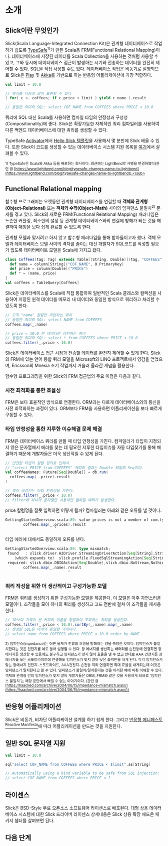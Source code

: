 # 소개

## Slick이란 무엇인가
Slick(Scala Language-Integrated Connection Kit)은 관계형 데이터베이스로 작업하기 쉽도록 [TypeSafe](http://www.typesafe.com/)<sup>1)</sup>가 만든 Scala용 FRM(Functional Relational Mapping)이다. 데이터베이스에 저장된 데이터를 Scala Collection을 사용하는 것처럼 사용할 수 있고, 그와 동시에 데이터베이스 접근이 발생하는 시기와 전송하는 데이터를 완전히 제어할 수 있다. SQL을 직접 사용할 수도 있다. 데이터베이스 작업은 비동기로 실행되므로 Slick은 [Play](https://playframework.com/) 및 [Akka](http://akka.io/)를 기반으로 하는 반응형 어플리케이션에 가장 적합하다.

```Scala
val limit = 10.0

// 쿼리를 다음과 같이 표현할 수 있다
( for( c <- coffees; if c.price < limit ) yield c.name ).result

// 동일한 의미의 SQL: select COF_NAME from COFFEES where PRICE < 10.0
```

쿼리에 SQL 대신 Scala를 사용하면 컴파일 타임의 안정성과 구성성(Compositionality)에 좋다. Slick은 확장가능한 자체적인 쿼리 컴파일러를 사용하여 다른 백엔드 데이터베이스에 대한 쿼리를 생성할 수 있다.

TypeSafe [Activator](https://typesafe.com/activator)에서 [Hello Slick 템플릿](https://typesafe.com/activator/template/hello-slick-3.1)을 사용해서 몇 분만에 Slick 배울 수 있다. 또한 Slick이 코드를 생성할 수 있는 데이터베이스 시스템 지원 목록을 [여기](http://slick.lightbend.com/doc/3.1.1/supported-databases.html)에서 살펴볼 수 있다.

<sub>1) TypeSafe은 Scala와 Akka 등을 배포하는 회사이다. 최근에는 LightBend로 사명을 변경하였다(관련 글 [https://www.lightbend.com/blog/typesafe-changes-name-to-lightbend](https://www.lightbend.com/blog/typesafe-changes-name-to-lightbend)).</sub>

## Functional Relational mapping
함수형 프로그래머는 오랫동안 관계형 데이터베이스를 연결할 때 **객체와 관계형(Object-Relational)** 또는 **객체와 수학(Object-Math)** 사이의 임피던스 불일치<sup>2)</sup> 문제를 겪고 있다. Slick의 새로운 FRM(Functional Relational Mapping) 패러다임은 느슨한 커플링, 최소한의 설정 등 관계형 데이터베이스와의 연결에 방해가 되는 것을 해결하여 매핑을 보다 쉽게 완료할 수 있도록 한다.

관계형 모델과 맞서려고 하지 않고 함수형 패러다임을 통해 받아들이고자 했다. 객체 모델과 데이터베이스 모델 사이의 격차를 줄이는 대신 개발자가 SQL코드를 작성할 필요가 없도록 데이터베이트 모델을 Scala에 가지고 왔다.

```Scala
class Coffees(tag: Tag) extends Table[(String, Double)](tag, "COFFEES") {
  def name = column[String]("COF_NAME", O.PrimaryKey)
  def price = column[Double]("PRICE")
  def * = (name, price)
}
val coffees = TableQuery[Coffees]
```

Slick은 데이터베이스를 Scala에 직접 통합하여 일반적인 Scala 클래스와 컬렉션을 사용하여 저장된 원격 데이터를 메모리 내 데이터와 동일한 방식으로 쿼리하고 처리할 수 있도록 한다.

```Scala
// 오직 "name" 칼럼만 리턴하는 쿼리
// 동일한 의미의 SQL: select NAME from COFFEES
coffees.map(_.name)

// price < 10.0 한 데이터만 리턴하는 쿼리
// 동일한 의미의 SQL: select * from COFFEES where PRICE < 10.0
coffees.filter(_.price < 10.0)
```

Slick은 데이터베이스 접근 시점과 전송할 데이터를 완전히 제어할 수 있게 한다. Slick의 FRM에 있는 언어 통합 쿼리 모델을 Microsoft의 LINQ 프로젝트에서 영감을 얻었으며, Ericsson의 Mnesia 초기 작업까지 거슬러 올라간 개념을 활용한다.

함수형 프로그래밍을 위한 Slick의 FRM 접근법의 주요 이점은 다음과 같다.

### 사전 최적화를 통한 효율성

FRM은 보다 효율적인 방식으로 연결한다. ORM과는 다르게 데이터베이스와의 통신을 사전 최적화하는 과정이 있다. ORM보다 FRM을 사용하면 어플리케이션을 보다 빠르게 구동할 수 있다.

### 타입 안정성을 통한 지루한 이슈해결 문제 해결

FRM은 데이터베이스 쿼리를 만들 때 타입 안정성을 가진다. 컴파일러가 타입이 지정되지 않은 문자열에서 에러를 찾는 데 필요한 지루한 타입이슈를 자동 타입찾기를 통해 해결하기 때문에 개발자들은 더욱 생산적일 수 있게 된다.

```Scala
// 안전한 타입의 칼럼 정의로 인해서
// "select PRICE from COFFEES" 쿼리의 결과는 Double 타입의 Seq이다.
val coffeeNames: Future[Seq[Double]] = db.run(
  coffees.map(_.price).result
)

// 쿼리 생성기는 타입 안정성을 가진다.
coffees.filter(_.price < 10.0)
// filter에 하나의 문자열만 사용하면 컴파일 에러가 발생한다.
```

price 칼럼명을 잘못 입력하면 어떻게 될까? 컴파일러는 아래와 같은 오류를 낼 것이다.

```Scala
GettingStartedOverview.scala:89: value prices is not a member of com.typesafe.slick.docs.GettingStartedOverview.Coffees
        coffees.map(_.prices).result
                      ^
```

타입 에러에 대해서도 동일하게 오류를 낸다.

```Scala
GettingStartedOverview.scala:89: type mismatch;
 found   : slick.driver.H2Driver.StreamingDriverAction[Seq[String],String,slick.dbio.Effect.Read]
    (which expands to)  slick.profile.FixedSqlStreamingAction[Seq[String],String,slick.dbio.Effect.Read]
 required: slick.dbio.DBIOAction[Seq[Double],slick.dbio.NoStream,Nothing]
        coffees.map(_.name).result
                            ^
```

### 쿼리 작성을 위한 더 생산적이고 구성가능한 모델

FRM은 쿼리를 생성하기 위한 구성가능한 모델을 제공한다. 이 모델은 아주 자연스러운 모델이다. 조각들을 모아 하나의 쿼리를 생성하고 코드 전반에 걸쳐 이 조각들을 재사용한다.

```Scala
// 10보다 가격이 싼 커피의 이름을 정렬하여 조회하는 쿼리를 생성한다.
coffees.filter(_.price < 10.0).sortBy(_.name).map(_.name)
// 생성된 SQL은 아래와 동일한 의미이다.
// select name from COFFEES where PRICE < 10.0 order by NAME
```

<sub>2) 임피던스(impedance)는 어떤 물체가 전류의 흐름을 방해하는 양을 측정한 것이다. 임피던스가 불일치한다는 것은 건전지를 예로 들어 설명할 수 있다. 광 에너지를 생산하는 배터리를 손전등에 연결하면 광에너지를 생산할 수 있음에도 불구하고 임피던스가 맞지 않아 효율을 낼 수 없고 반대로 AAA 건전지를 광 에너지를 쏘는 스포트라이트에 연결해도 임피던스가 맞지 않아 낮은 출력만을 내게 된다. 각각 임피던스가 맞는 광에너지 건전지-스포트라이트, AAA건전지-손전등 끼리 연결하면 최대 효율을 내게되는데 이것은 임피던스가 일치한다고 볼 수 있다. 임피던스가 불일치/일치한다는 것을 이러한 예에 비춰 이해할 수 있다. 객체와 관계형 간의 임피던스가 맞지 않아 개발자들은 ORM, FRM와 같은 것을 사용하게 되므로 '임피던스 불일치'는 해당 문단에서 빠질 수 없는 이야기이다. (관련 글 [https://haacked.com/archive/2004/06/15/impedance-mismatch.aspx/](https://haacked.com/archive/2004/06/15/impedance-mismatch.aspx/))</sub>


## 반응형 어플리케이션
Slick은 비동기, 비차단 어플리케이션 설계를 하기 쉽게 한다. 그리고 [반응형 메니페스토<sup>Reactive Manifesto</sup>](http://www.reactivemanifesto.org/)에 따라 어플리케이션을 만드는 것을 지원한다.

## 일반 SQL 문자열 지원

```Scala
val limit = 10.0

sql"select COF_NAME from COFFEES where PRICE < $limit".as[String]

// Automatically using a bind variable to be safe from SQL injection:
// select COF_NAME from COFFEES where PRICE < ?
```

## 라이센스
Slick은 BSD-Style 무료 오픈소스 소프트웨어 라이센스로 배포된다. 대형 상용 데이터베이스 시스템에 대한 Slick 드라이버 라이센스 상세내용은 Slick 상용 확장 애드온 패키지 챕터를 살펴보면 된다.

## 다음 단계
